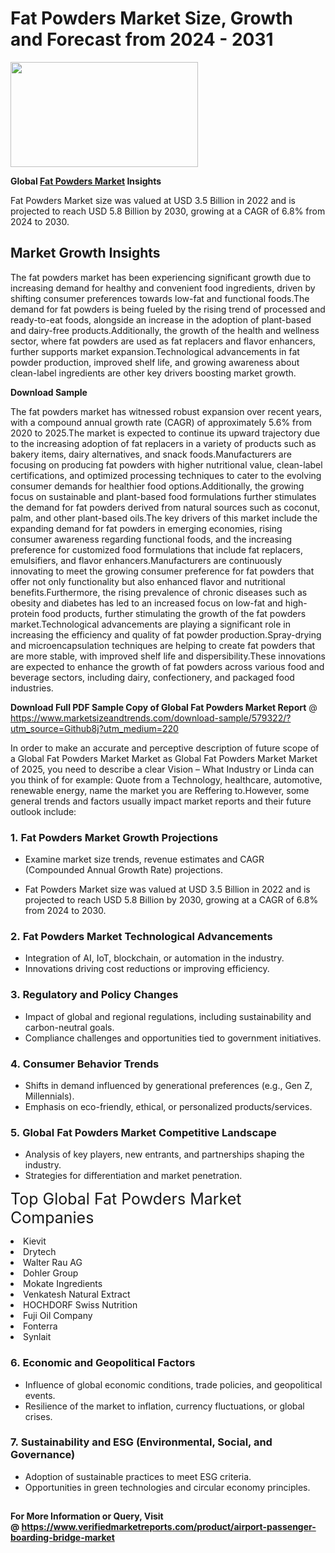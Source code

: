 <H1>Fat Powders Market Size, Growth and Forecast from 2024 - 2031</H1><img class="aligncenter size-medium wp-image-584254" src="https://thirdeyenews.in/wp-content/uploads/2024/09/Global-Market-Research-300x168.jpeg" alt="" width="300" height="168" /><p><strong>Global&nbsp;<a href="https://www.marketsizeandtrends.com/download-sample/579322/?utm_source=Github8j?utm_medium=220">Fat Powders Market</a> Insights</strong></p><p>Fat Powders Market size was valued at USD 3.5 Billion in 2022 and is projected to reach USD 5.8 Billion by 2030, growing at a CAGR of 6.8% from 2024 to 2030.</p><p><h2>Market Growth Insights</h2> <p>The fat powders market has been experiencing significant growth due to increasing demand for healthy and convenient food ingredients, driven by shifting consumer preferences towards low-fat and functional foods.The demand for fat powders is being fueled by the rising trend of processed and ready-to-eat foods, alongside an increase in the adoption of plant-based and dairy-free products.Additionally, the growth of the health and wellness sector, where fat powders are used as fat replacers and flavor enhancers, further supports market expansion.Technological advancements in fat powder production, improved shelf life, and growing awareness about clean-label ingredients are other key drivers boosting market growth.</p> <p><strong>Download Sample</strong></p> <p>The fat powders market has witnessed robust expansion over recent years, with a compound annual growth rate (CAGR) of approximately 5.6% from 2020 to 2025.The market is expected to continue its upward trajectory due to the increasing adoption of fat replacers in a variety of products such as bakery items, dairy alternatives, and snack foods.Manufacturers are focusing on producing fat powders with higher nutritional value, clean-label certifications, and optimized processing techniques to cater to the evolving consumer demands for healthier food options.Additionally, the growing focus on sustainable and plant-based food formulations further stimulates the demand for fat powders derived from natural sources such as coconut, palm, and other plant-based oils.The key drivers of this market include the expanding demand for fat powders in emerging economies, rising consumer awareness regarding functional foods, and the increasing preference for customized food formulations that include fat replacers, emulsifiers, and flavor enhancers.Manufacturers are continuously innovating to meet the growing consumer preference for fat powders that offer not only functionality but also enhanced flavor and nutritional benefits.Furthermore, the rising prevalence of chronic diseases such as obesity and diabetes has led to an increased focus on low-fat and high-protein food products, further stimulating the growth of the fat powders market.Technological advancements are playing a significant role in increasing the efficiency and quality of fat powder production.Spray-drying and microencapsulation techniques are helping to create fat powders that are more stable, with improved shelf life and dispersibility.These innovations are expected to enhance the growth of fat powders across various food and beverage sectors, including dairy, confectionery, and packaged food industries.<p><span class=""><strong>Download Full PDF Sample Copy of Global Fat Powders Market Report</strong> @ <a href="https://www.marketsizeandtrends.com/download-sample/579322/?utm_source=Github8j?utm_medium=220" target="_blank">https://www.marketsizeandtrends.com/download-sample/579322/?utm_source=Github8j?utm_medium=220</a></span></p><p>In order to make an accurate and perceptive description of future scope of a Global&nbsp;Fat Powders Market Market as Global&nbsp;Fat Powders Market Market of 2025, you need to describe a clear Vision &ndash; What Industry or Linda can you think of for example: Quote from a Technology, healthcare, automotive, renewable energy, name the market you are Reffering to.However, some general trends and factors usually impact market reports and their future outlook include:</p><h3>1.&nbsp;<strong>Fat Powders Market Growth Projections</strong></h3><ul><li>Examine market size trends, revenue estimates and CAGR (Compounded Annual Growth Rate) projections.</li><li><p>Fat Powders Market size was valued at USD 3.5 Billion in 2022 and is projected to reach USD 5.8 Billion by 2030, growing at a CAGR of 6.8% from 2024 to 2030.</p></li></ul><h3>2.&nbsp;<strong>Fat Powders Market Technological Advancements</strong></h3><ul><li>Integration of AI, IoT, blockchain, or automation in the industry.</li><li>Innovations driving cost reductions or improving efficiency.</li></ul><h3>3.&nbsp;<strong>Regulatory and Policy Changes</strong></h3><ul><li>Impact of global and regional regulations, including sustainability and carbon-neutral goals.</li><li>Compliance challenges and opportunities tied to government initiatives.</li></ul><h3>4.&nbsp;<strong>Consumer Behavior Trends</strong></h3><ul><li>Shifts in demand influenced by generational preferences (e.g., Gen Z, Millennials).</li><li>Emphasis on eco-friendly, ethical, or personalized products/services.</li></ul><h3>5.&nbsp;<strong>Global Fat Powders Market Competitive Landscape</strong></h3><ul><li>Analysis of key players, new entrants, and partnerships shaping the industry.</li><li>Strategies for differentiation and market penetration.</li></ul><p data-pm-slice="1 1 []"><span style="color: inherit; font-family: inherit; font-size: 25px;">Top Global Fat Powders Market Companies</span></p><div class="" data-test-id=""><p><li>Kievit</li><li> Drytech</li><li> Walter Rau AG</li><li> Dohler Group</li><li> Mokate Ingredients</li><li> Venkatesh Natural Extract</li><li> HOCHDORF Swiss Nutrition</li><li> Fuji Oil Company</li><li> Fonterra</li><li> Synlait</li></p></div><h3>6.&nbsp;<strong>Economic and Geopolitical Factors</strong></h3><ul><li>Influence of global economic conditions, trade policies, and geopolitical events.</li><li>Resilience of the market to inflation, currency fluctuations, or global crises.</li></ul><h3>7.&nbsp;<strong>Sustainability and ESG (Environmental, Social, and Governance)</strong></h3><ul><li>Adoption of sustainable practices to meet ESG criteria.</li><li>Opportunities in green technologies and circular economy principles.</li></ul><h2><strong style="font-size: 14px;">For More Information or Query, Visit @&nbsp;</strong><a style="background-color: #ffffff; font-size: 14px;" href="https://www.marketsizeandtrends.com/report/fat-powders-market/" target="_blank">https://www.verifiedmarketreports.com/product/airport-passenger-boarding-bridge-market</a></h2>